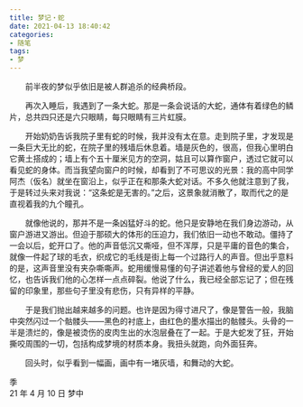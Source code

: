 ```yaml
---
title: 梦记・蛇
date: 2021-04-13 18:40:42
categories: 
- 随笔
tags:  
- 梦
---
```


　　前半夜的梦似乎依旧是被人群追杀的经典桥段。

　　再次入睡后，我遇到了一条大蛇。那是一条会说话的大蛇，通体有着绿色的鳞片，总共四只还是六只眼睛，每只眼睛有三片虹膜。

<!--more-->

　　开始奶奶告诉我院子里有蛇的时候，我并没有太在意。走到院子里，才发现是一条巨大无比的蛇，在院子里的残墙后休息着。墙是灰色的，很高，但我心里明白它黄土搭成的；墙上有个五十厘米见方的空洞，姑且可以算作窗户，透过它就可以看见蛇的身体。而当我望向窗户的时候，却看到了不可思议的光景：我的高中同学阿杰（仮名）就坐在窗沿上，似乎正在和那条大蛇对话。不多久他就注意到了我，于是转过头来对我说：“这条蛇是无害的。”之后，这景象就消散了，取而代之的是直视着我的九个瞳孔。

　　就像他说的，那并不是一条凶猛好斗的蛇。他只是安静地在我们身边游动，从窗户游进又游出。但迫于那硕大的体形的压迫力，我们依旧一动也不敢动。僵持了一会以后，蛇开口了。他的声音低沉又嘶哑，但不浑厚，只是平庸的音色的集合，就像一件起了球的毛衣，织成它的毛线是街上每一个过路行人的声音。但出乎意料的是，这声音里没有夹杂嘶嘶声。蛇用缓慢易懂的句子讲述着他与曾经的爱人的回忆，也告诉我们他的心怎样一点点碎裂。他说了什么，我已经全部忘记了；但在残留的印象里，那些句子里没有悲伤，只有异样的平静。

　　于是我们抛出越来越多的问题。也许是因为得寸进尺了，像是警告一般，我脑中突然闪过一个骷髅头——黑色的衬底上，由红色的墨水描出的骷髅头。头骨的一半是溃烂的，像是被烫伤的皮肉生出的水泡层叠在了一起。于是大蛇发了狂，开始撕咬周围的一切，包括构成梦境的材质本身。我扭头就跑，向外面狂奔。

　　回头时，似乎看到一幅画，画中有一堵灰墙，和舞动的大蛇。

季  
21 年 4 月 10 日 梦中